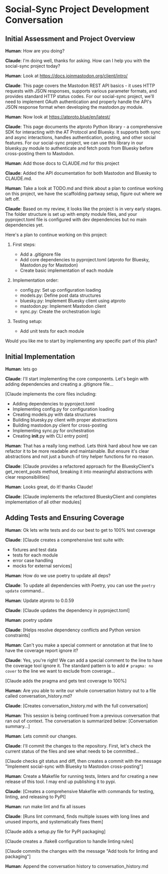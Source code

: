 # Social-Sync Project Development Conversation

## Initial Assessment and Project Overview

**Human**: How are you doing?

**Claude**: I'm doing well, thanks for asking. How can I help you with the social-sync project today?

**Human**: Look at https://docs.joinmastodon.org/client/intro/

**Claude**: This page covers the Mastodon REST API basics - it uses HTTP requests with JSON responses, supports various parameter formats, and provides standard HTTP status codes. For our social-sync project, we'll need to implement OAuth authentication and properly handle the API's JSON response format when developing the mastodon.py module.

**Human**: Now look at https://atproto.blue/en/latest/

**Claude**: This page documents the atproto Python library - a comprehensive SDK for interacting with the AT Protocol and Bluesky. It supports both sync and async interactions, handles authentication, posting, and other social features. For our social-sync project, we can use this library in our bluesky.py module to authenticate and fetch posts from Bluesky before cross-posting them to Mastodon.

**Human**: Add those docs to CLAUDE.md for this project

**Claude**: Added the API documentation for both Mastodon and Bluesky to CLAUDE.md.

**Human**: Take a look at TODO.md and think about a plan to continue working on this project, we have the scaffolding partway setup, figure out where we left off.

**Claude**: Based on my review, it looks like the project is in very early stages. The folder structure is set up with empty module files, and your pyproject.toml file is configured with dev dependencies but no main dependencies yet.

Here's a plan to continue working on this project:

1. First steps:
   - Add a .gitignore file
   - Add core dependencies to pyproject.toml (atproto for Bluesky, Mastodon.py for Mastodon)
   - Create basic implementation of each module

2. Implementation order:
   - config.py: Set up configuration loading
   - models.py: Define post data structures
   - bluesky.py: Implement Bluesky client using atproto
   - mastodon.py: Implement Mastodon client
   - sync.py: Create the orchestration logic

3. Testing setup:
   - Add unit tests for each module

Would you like me to start by implementing any specific part of this plan?

## Initial Implementation

**Human**: lets go

**Claude**: I'll start implementing the core components. Let's begin with adding dependencies and creating a .gitignore file...

[Claude implements the core files including:
- Adding dependencies to pyproject.toml
- Implementing config.py for configuration loading
- Creating models.py with data structures
- Building bluesky.py client with proper abstractions
- Building mastodon.py client for cross-posting
- Implementing sync.py for orchestration
- Creating __init__.py with CLI entry point]

**Human**: That has a really long method. Lets think hard about how we can refactor it to be more readable and maintainable. But ensure it's clear abstractions and not just a bunch of tiny helper functions for no reason.

**Claude**: [Claude provides a refactored approach for the BlueskyClient's get_recent_posts method, breaking it into meaningful abstractions with clear responsibilities]

**Human**: Looks great, do it! thanks Claude!

**Claude**: [Claude implements the refactored BlueskyClient and completes implementation of all other modules]

## Adding Tests and Ensuring Coverage

**Human**: Ok lets write tests and do our best to get to 100% test coverage

**Claude**: [Claude creates a comprehensive test suite with:
- fixtures and test data
- tests for each module
- error case handling
- mocks for external services]

**Human**: How do we use poetry to update all deps?

**Claude**: To update all dependencies with Poetry, you can use the `poetry update` command...

**Human**: Update atproto to 0.0.59

**Claude**: [Claude updates the dependency in pyproject.toml]

**Human**: poetry update

**Claude**: [Helps resolve dependency conflicts and Python version constraints]

**Human**: Can't you make a special comment or annotation at that line to have the coverage report ignore it?

**Claude**: Yes, you're right! We can add a special comment to the line to have the coverage tool ignore it. The standard pattern is to add `# pragma: no cover` to the line we want to exclude from coverage...

[Claude adds the pragma and gets test coverage to 100%]

**Human**: Are you able to write our whole conversation history out to a file called conversation_history.md?

**Claude**: [Creates conversation_history.md with the full conversation] 

**Human**: This session is being continued from a previous conversation that ran out of context. The conversation is summarized below:
[Conversation summary...]

**Human**: Lets commit our changes.

**Claude**: I'll commit the changes to the repository. First, let's check the current status of the files and see what needs to be committed...

[Claude checks git status and diff, then creates a commit with the message "Implement social-sync with Bluesky to Mastodon cross-posting"]

**Human**: Create a Makefile for running tests, linters and for creating a new release of this tool. I may end up publishing it to pypi.

**Claude**: [Creates a comprehensive Makefile with commands for testing, linting, and releasing to PyPI]

**Human**: run make lint and fix all issues

**Claude**: [Runs lint command, finds multiple issues with long lines and unused imports, and systematically fixes them]

[Claude adds a setup.py file for PyPI packaging]

[Claude creates a .flake8 configuration to handle linting rules]

[Claude commits the changes with the message "Add tools for linting and packaging"]

**Human**: Append the conversation history to conversation_history.md